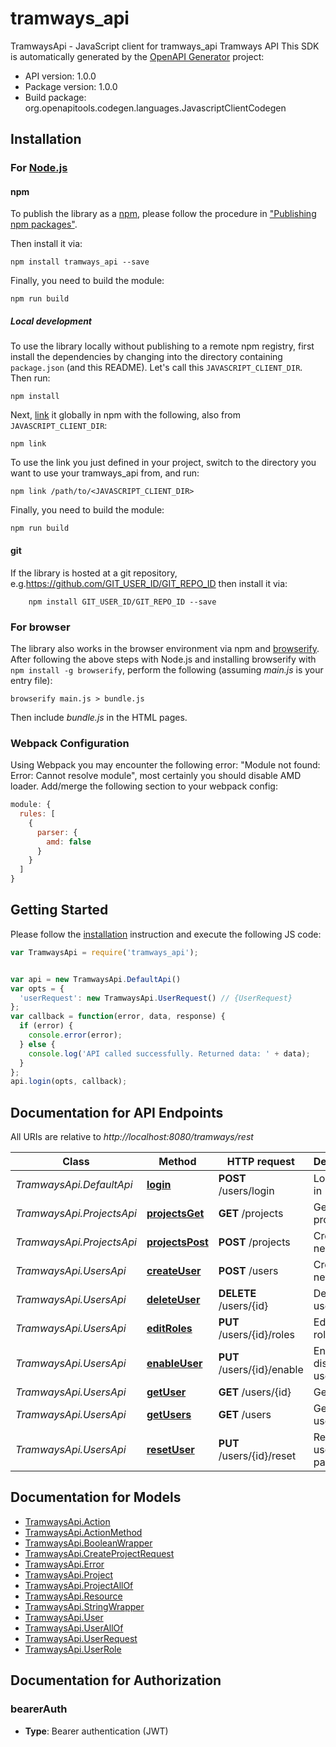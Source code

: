 # tramways_api

TramwaysApi - JavaScript client for tramways_api
Tramways API
This SDK is automatically generated by the [OpenAPI Generator](https://openapi-generator.tech) project:

- API version: 1.0.0
- Package version: 1.0.0
- Build package: org.openapitools.codegen.languages.JavascriptClientCodegen

## Installation

### For [Node.js](https://nodejs.org/)

#### npm

To publish the library as a [npm](https://www.npmjs.com/), please follow the procedure in ["Publishing npm packages"](https://docs.npmjs.com/getting-started/publishing-npm-packages).

Then install it via:

```shell
npm install tramways_api --save
```

Finally, you need to build the module:

```shell
npm run build
```

##### Local development

To use the library locally without publishing to a remote npm registry, first install the dependencies by changing into the directory containing `package.json` (and this README). Let's call this `JAVASCRIPT_CLIENT_DIR`. Then run:

```shell
npm install
```

Next, [link](https://docs.npmjs.com/cli/link) it globally in npm with the following, also from `JAVASCRIPT_CLIENT_DIR`:

```shell
npm link
```

To use the link you just defined in your project, switch to the directory you want to use your tramways_api from, and run:

```shell
npm link /path/to/<JAVASCRIPT_CLIENT_DIR>
```

Finally, you need to build the module:

```shell
npm run build
```

#### git

If the library is hosted at a git repository, e.g.https://github.com/GIT_USER_ID/GIT_REPO_ID
then install it via:

```shell
    npm install GIT_USER_ID/GIT_REPO_ID --save
```

### For browser

The library also works in the browser environment via npm and [browserify](http://browserify.org/). After following
the above steps with Node.js and installing browserify with `npm install -g browserify`,
perform the following (assuming *main.js* is your entry file):

```shell
browserify main.js > bundle.js
```

Then include *bundle.js* in the HTML pages.

### Webpack Configuration

Using Webpack you may encounter the following error: "Module not found: Error:
Cannot resolve module", most certainly you should disable AMD loader. Add/merge
the following section to your webpack config:

```javascript
module: {
  rules: [
    {
      parser: {
        amd: false
      }
    }
  ]
}
```

## Getting Started

Please follow the [installation](#installation) instruction and execute the following JS code:

```javascript
var TramwaysApi = require('tramways_api');


var api = new TramwaysApi.DefaultApi()
var opts = {
  'userRequest': new TramwaysApi.UserRequest() // {UserRequest} 
};
var callback = function(error, data, response) {
  if (error) {
    console.error(error);
  } else {
    console.log('API called successfully. Returned data: ' + data);
  }
};
api.login(opts, callback);

```

## Documentation for API Endpoints

All URIs are relative to *http://localhost:8080/tramways/rest*

Class | Method | HTTP request | Description
------------ | ------------- | ------------- | -------------
*TramwaysApi.DefaultApi* | [**login**](docs/DefaultApi.md#login) | **POST** /users/login | Logs a user in
*TramwaysApi.ProjectsApi* | [**projectsGet**](docs/ProjectsApi.md#projectsGet) | **GET** /projects | Gets user projects
*TramwaysApi.ProjectsApi* | [**projectsPost**](docs/ProjectsApi.md#projectsPost) | **POST** /projects | Creates a new project
*TramwaysApi.UsersApi* | [**createUser**](docs/UsersApi.md#createUser) | **POST** /users | Creates a new user
*TramwaysApi.UsersApi* | [**deleteUser**](docs/UsersApi.md#deleteUser) | **DELETE** /users/{id} | Deletes a user
*TramwaysApi.UsersApi* | [**editRoles**](docs/UsersApi.md#editRoles) | **PUT** /users/{id}/roles | Edit user&#39;s roles
*TramwaysApi.UsersApi* | [**enableUser**](docs/UsersApi.md#enableUser) | **PUT** /users/{id}/enable | Enable or disable a user
*TramwaysApi.UsersApi* | [**getUser**](docs/UsersApi.md#getUser) | **GET** /users/{id} | Gets a user
*TramwaysApi.UsersApi* | [**getUsers**](docs/UsersApi.md#getUsers) | **GET** /users | Gets all users
*TramwaysApi.UsersApi* | [**resetUser**](docs/UsersApi.md#resetUser) | **PUT** /users/{id}/reset | Reset user&#39;s password


## Documentation for Models

 - [TramwaysApi.Action](docs/Action.md)
 - [TramwaysApi.ActionMethod](docs/ActionMethod.md)
 - [TramwaysApi.BooleanWrapper](docs/BooleanWrapper.md)
 - [TramwaysApi.CreateProjectRequest](docs/CreateProjectRequest.md)
 - [TramwaysApi.Error](docs/Error.md)
 - [TramwaysApi.Project](docs/Project.md)
 - [TramwaysApi.ProjectAllOf](docs/ProjectAllOf.md)
 - [TramwaysApi.Resource](docs/Resource.md)
 - [TramwaysApi.StringWrapper](docs/StringWrapper.md)
 - [TramwaysApi.User](docs/User.md)
 - [TramwaysApi.UserAllOf](docs/UserAllOf.md)
 - [TramwaysApi.UserRequest](docs/UserRequest.md)
 - [TramwaysApi.UserRole](docs/UserRole.md)


## Documentation for Authorization



### bearerAuth

- **Type**: Bearer authentication (JWT)

